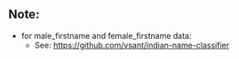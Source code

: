 ## Note:

+ for male_firstname and female_firstname data:
  + See: https://github.com/vsant/indian-name-classifier
